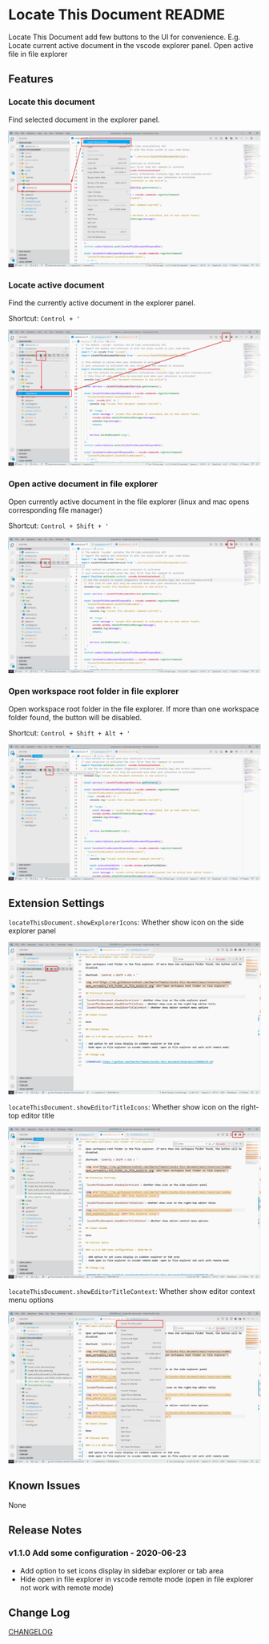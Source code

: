 # Locate This Document README

Locate This Document add few buttons to the UI for convenience. E.g. Locate current active document in the vscode explorer panel. Open active file in file explorer

## Features

### Locate this document

Find selected document in the explorer panel.

<img src="https://raw.githubusercontent.com/SmarterTomato/locate-this-document/main/resources/readme/locate_this_document.png" alt="Locate This Document">

### Locate active document

Find the currently active document in the explorer panel.

Shortcut: `Control + '`

<img src="https://raw.githubusercontent.com/SmarterTomato/locate-this-document/main/resources/readme/locate_active_document.png" alt="Locate Active Document">

### Open active document in file explorer

Open currently active document in the file explorer (linux and mac opens corresponding file manager)

Shortcut: `Control + Shift + '`

<img src="https://raw.githubusercontent.com/SmarterTomato/locate-this-document/main/resources/readme/open_active_document_in_file_explorer.png" alt="Open Active Document in File Explorer">

### Open workspace root folder in file explorer

Open workspace root folder in the file explorer. If more than one workspace folder found, the button will be disabled.

Shortcut: `Control + Shift + Alt + '`

<img src="https://raw.githubusercontent.com/SmarterTomato/locate-this-document/main/resources/readme/open_workspace_root_folder_in_file_explorer.png" alt="Open Workspace Root Folder in File Explorer">

## Extension Settings

`locateThisDocument.showExplorerIcons`: Whether show icon on the side explorer panel

<img src="https://raw.githubusercontent.com/SmarterTomato/locate-this-document/main/resources/readme/show_explorer_icons.jpg" alt="Show Explorer Icons">

`locateThisDocument.showEditorTitleIcons`: Whether show icon on the right-top editor title

<img src="https://raw.githubusercontent.com/SmarterTomato/locate-this-document/main/resources/readme/show_editor_title_icons.jpg" alt="Show Editor Title Icons">

`locateThisDocument.showEditorTitleContext`: Whether show editor context menu options

<img src="https://raw.githubusercontent.com/SmarterTomato/locate-this-document/main/resources/readme/show_editor_title_context.jpg" alt="Show Editor Title Context">

## Known Issues

None

## Release Notes

### v1.1.0 Add some configuration - 2020-06-23

- Add option to set icons display in sidebar explorer or tab area
- Hide open in file explorer in vscode remote mode (open in file explorer not work with remote mode)

## Change Log

[CHANGELOG](https://github.com/SmarterTomato/locate-this-document/blob/main/CHANGELOG.md)
